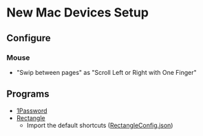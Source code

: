 # New Mac Devices Setup

## Configure

### Mouse

- "Swip between pages" as "Scroll Left or Right with One Finger"

## Programs

- [1Password](https://1password.com/)
- [Rectangle](https://rectangleapp.com/)
  - Import the default shortcuts ([RectangleConfig.json](./RectangleConfig.json))

